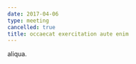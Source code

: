```yaml
---
date: 2017-04-06
type: meeting
cancelled: true
title: occaecat exercitation aute enim
---
```

aliqua.